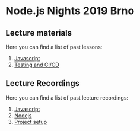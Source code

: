 # Node.js Nights 2019 Brno

## Lecture materials
Here you can find a list of past lessons:

1. [Javascript](./lectures/01-javascript/README.md)
5. [Testing and CI/CD](./lectures/06-testing-ci-cd/README.md)

## Lecture Recordings
Here you can find a list of past lecture recordings:

1. [Javascript](https://www.youtube.com/watch?v=2kEYHM8xRcg)
2. [Nodejs](https://www.youtube.com/watch?v=41Hc05L5eJ8&feature=youtu.be)
3. [Project setup](https://www.youtube.com/watch?v=dVmmCZA3g2k&feature=youtu.be)
